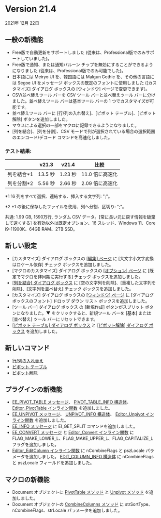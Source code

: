 # Version 21.4

2021年 12月 22日

## 一般の新機能

- Free版で自動更新をサポートしました (従来は、Professional版でのみサポートしていました)。
- Free版で通知、または通知バルーン チップを無効にすることができるようになりました (従来は、Professional版でのみ可能でした)。
- 日本語には Meiryo UI を、韓国語には Malgun Gothic を、その他の言語には Segoe UI をメッセージ ボックスの既定のフォントに使用しました (\[カスタマイズ\] ダイアログ ボックスの \[ウィンドウ\] ページで変更できます)。
- CSV/並べ替えツール バーを CSV ツール バーと並べ替えツール バーに分けました。並べ替えツール バーは基本ツール バーの 1 つでカスタマイズが可能です。
- 並べ替えツール バーに \[行/列の入れ替え\]、\[ピボット テーブル\]、\[ピボット解除\] ボタンを追加しました。
- マウスによる選択の一部をマクロに記録できるようになりました。
- \[列を結合\]、\[列を分割\]、CSV モードで列が選択されている場合の選択範囲のエンコード/デコード コマンドを高速化しました。

### テスト結果:

|  | v21.3 | v21.4 | 比較 |
| --- | --- | --- | --- |
| 列を結合\*1 | 13.5 秒 | 1.23 秒 | 11.0 倍に高速化 |
| 列を分割\*2 | 5.56 秒 | 2.66 秒 | 2.09 倍に高速化 |

\*1 16 列をすべて選択、連結する、挿入する文字列: ";"。

\*2 \*1 の後に保存したファイルを使用、列へ分割、区切り: ";"。

共通: 1.99 GB, 1590万行, ランダム CSV データ。\[常に長い元に戻す情報を破棄して速くする\] を有効以外は既定オプション、16 スレッド、Windows 11、Core i9-11900K、64GB RAM、2TB SSD。

## 新しい設定

- \[カスタマイズ\] ダイアログ ボックスの [\[編集\] ページ](../dlg/customize/edit/index) に \[大文字小文字変換はロケール依存\] チェック ボックスを追加しました。
- \[マクロのカスタマイズ\] ダイアログ ボックスの [\[オプション\] ページ](../dlg/macro_customize/options/index) に \[既定でマクロを非同期に実行する\] チェック ボックスを追加しました。
- [\[列を結合\] ダイアログ ボックス](../dlg/combine_columns/index) に \[空の文字列を削除\]、\[重複した文字列を削除\]、\[文字列を並べ替え\] チェック ボックスを追加しました。
- \[カスタマイズ\] ダイアログ ボックスの [\[ウィンドウ\] ページ](../dlg/customize/window/index) に \[ダイアログ ボックスのフォント\] ドロップ ダウン リスト ボックスを追加しました。
- \[ツール バー\] ダイアログ ボックス の \[新規作成\] ボタンがスプリット ボタンになりました。▼ をクリックすると、新規ツール バーを \[基本\] または \[並べ替え\] ツール バーにリセットできます。
- [\[ピボット テーブル\] ダイアログ ボックス](../dlg/pivot_table/index) と [\[ピボット解除\] ダイアログ ボックス](../dlg/unpivot/index) を追加しました。

## 新しいコマンド

- [行/列の入れ替え](../cmd/csv/transpose)
- [ピボット テーブル](../cmd/csv/pivot_table)
- [ピボット解除](../cmd/csv/unpivot)

## プラグインの新機能

- [EE\_PIVOT\_TABLE メッセージ](../plugin/message/ee_pivot_table)、 [PIVOT\_TABLE\_INFO 構造体](../plugin/structure/pivot_table_info)、 [Editor\_PivotTable インライン関数](../plugin/macro/editor_pivottable) を追加しました。
- [EE\_UNPIVOT メッセージ](../plugin/message/ee_unpivot)、 [UNPIVOT\_INFO 構造体](../plugin/structure/unpivot_info)、 [Editor\_Unpivot インライン関数](../plugin/macro/editor_unpivot) を追加しました。
- [EE\_INFO メッセージ](../plugin/message/ee_info) に EI\_GET\_SPLIT コマンドを追加しました。
- [EE\_CONVERT メッセージ](../plugin/message/ee_convert) と [Editor\_Convert インライン関数](../plugin/macro/editor_convert) に FLAG\_MAKE\_LOWER\_L、FLAG\_MAKE\_UPPER\_L、FLAG\_CAPITALIZE\_L フラグを追加しました。
- [Editor\_EditColumn インライン関数](../plugin/macro/editor_editcolumn) に nCombineFlags と pszLocale パラメータを追加しました。 [EDIT\_COLUMN\_INFO 構造体](../plugin/structure/edit_column_info) に nCombineFlags と pszLocale フィールドを追加しました。

## マクロの新機能

- Document オブジェクトに [PivotTable メソッド](../macro/document/pivot_table) と [Unpivot メソッド](../macro/document/unpivot) を追加しました。
- Document オブジェクトの [CombineColumns メソッド](../macro/document/combinecolumns) に strSortType、nCombineFlags、strLocale パラメータを追加しました。
